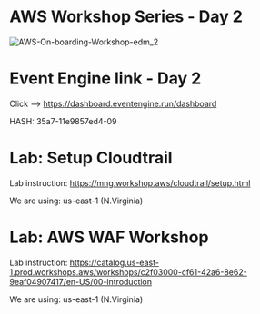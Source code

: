 # AWS Workshop Series - Day 2

![AWS-On-boarding-Workshop-edm_2](https://user-images.githubusercontent.com/58282807/189088215-36b51026-8a38-43b6-8128-8d97e8f99458.jpg)

# Event Engine link - Day 2
Click --> https://dashboard.eventengine.run/dashboard

HASH: 35a7-11e9857ed4-09

# Lab: Setup Cloudtrail
Lab instruction: https://mng.workshop.aws/cloudtrail/setup.html

We are using: us-east-1 (N.Virginia)

# Lab: AWS WAF Workshop
Lab instruction: https://catalog.us-east-1.prod.workshops.aws/workshops/c2f03000-cf61-42a6-8e62-9eaf04907417/en-US/00-introduction

We are using: us-east-1 (N.Virginia)
